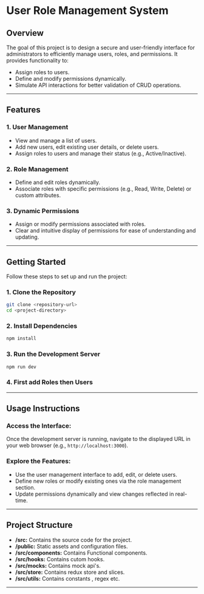 # User Role Management System

## **Overview**

The goal of this project is to design a secure and user-friendly interface for administrators to efficiently manage users, roles, and permissions. It provides functionality to:

- Assign roles to users.
- Define and modify permissions dynamically.
- Simulate API interactions for better validation of CRUD operations.

---

## **Features**

### **1. User Management**

- View and manage a list of users.
- Add new users, edit existing user details, or delete users.
- Assign roles to users and manage their status (e.g., Active/Inactive).

### **2. Role Management**

- Define and edit roles dynamically.
- Associate roles with specific permissions (e.g., Read, Write, Delete) or custom attributes.

### **3. Dynamic Permissions**

- Assign or modify permissions associated with roles.
- Clear and intuitive display of permissions for ease of understanding and updating.

---

## **Getting Started**

Follow these steps to set up and run the project:

### **1. Clone the Repository**

```bash
git clone <repository-url>
cd <project-directory>
```

### **2. Install Dependencies**

```bash
npm install
```

### **3. Run the Development Server**

```bash
npm run dev
```

### **4. First add Roles then Users**

---

## **Usage Instructions**

### **Access the Interface:**

Once the development server is running, navigate to the displayed URL in your web browser (e.g., `http://localhost:3000`).

### **Explore the Features:**

- Use the user management interface to add, edit, or delete users.
- Define new roles or modify existing ones via the role management section.
- Update permissions dynamically and view changes reflected in real-time.

---

## **Project Structure**

- **/src:** Contains the source code for the project.
- **/public:** Static assets and configuration files.
- **/src/components:** Contains Functional components.
- **/src/hooks:** Contains cutom hooks.
- **/src/mocks:** Contains mock api's.
- **/src/store:** Contains redux store and slices.
- **/src/utils:** Contains constants , regex etc.

---
